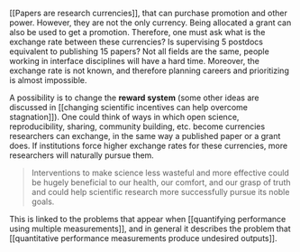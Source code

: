 [[Papers are research currencies]], that can purchase promotion and other power. However, they are not the only currency. Being allocated a grant can also be used to get a promotion. Therefore, one must ask what is the exchange rate between these currencies? Is supervising 5 postdocs equivalent to publishing 15 papers? Not all fields are the same, people working in interface disciplines will have a hard time. Moreover, the exchange rate is not known, and therefore planning careers and prioritizing is almost impossible. 

A possibility is to change the **reward system** (some other ideas are discussed in [[changing scientific incentives can help overcome stagnation]]). One could think of ways in which open science, reproducibility, sharing, community building, etc. become currencies researchers can exchange, in the same way a published paper or a grant does. If institutions force higher exchange rates for these currencies, more researchers will naturally pursue them. 

> Interventions to make science less wasteful and more effective could be hugely beneficial to our health, our comfort, and our grasp of truth and could help scientific research more successfully pursue its noble goals. 

This is linked to the problems that appear when [[quantifying performance using multiple measurements]], and in general it describes the problem that [[quantitative performance measurements produce undesired outputs]]. 